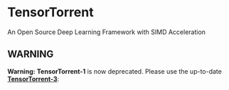 # TensorTorrent
An Open Source Deep Learning Framework with SIMD Acceleration


## WARNING
**Warning:** **TensorTorrent-1** is now deprecated. Please use the up-to-date **[TensorTorrent-3](https://github.com/TensorTorrent/TensorTorrent-3/)**:

